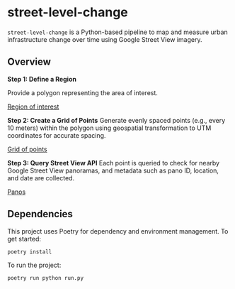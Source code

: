 # street-level-change

`street-level-change` is a Python-based pipeline to map and measure urban infrastructure change over time using Google Street View imagery.

## Overview

**Step 1: Define a Region**

Provide a polygon representing the area of interest.

[Region of interest](./assets/region.png)

**Step 2: Create a Grid of Points**
Generate evenly spaced points (e.g., every 10 meters) within the polygon using geospatial transformation to UTM coordinates for accurate spacing.

[Grid of points](./assets/region_points.png)

**Step 3: Query Street View API**
Each point is queried to check for nearby Google Street View panoramas, and metadata such as pano ID, location, and date are collected.

[Panos](./assets/region_points_panos.png)

## Dependencies

This project uses Poetry for dependency and environment management. To get started:

```bash
poetry install
```

To run the project:

```bash
poetry run python run.py
```
